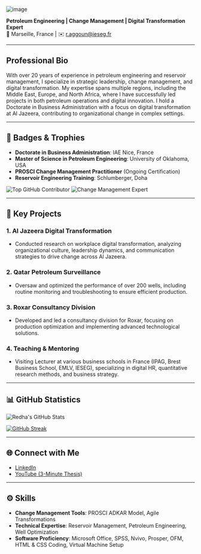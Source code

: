 ![image](https://github.com/user-attachments/assets/7c007204-33b0-4145-bd65-362e0e7f0b21)

**Petroleum Engineering | Change Management | Digital Transformation Expert**  
📍 Marseille, France | ✉️ [r.aggoun@ieseg.fr](mailto:r.aggoun@ieseg.fr)

---

## Professional Bio
With over 20 years of experience in petroleum engineering and reservoir management, I specialize in strategic leadership, change management, and digital transformation. My expertise spans multiple regions, including the Middle East, Europe, and North Africa, where I have successfully led projects in both petroleum operations and digital innovation. I hold a Doctorate in Business Administration with a focus on digital transformation at Al Jazeera, contributing to organizational change in complex settings.

---

## 🔖 Badges & Trophies
- **Doctorate in Business Administration**: IAE Nice, France
- **Master of Science in Petroleum Engineering**: University of Oklahoma, USA
- **PROSCI Change Management Practitioner** (Ongoing Certification)
- **Reservoir Engineering Training**: Schlumberger, Doha

![Top GitHub Contributor](https://img.shields.io/badge/Top%20Contributor-blue)
![Change Management Expert](https://img.shields.io/badge/Change%20Management-PROSCI-green)

---

## 📌 Key Projects

### 1. Al Jazeera Digital Transformation
- Conducted research on workplace digital transformation, analyzing organizational culture, leadership dynamics, and communication strategies to drive change across Al Jazeera.

### 2. Qatar Petroleum Surveillance
- Oversaw and optimized the performance of over 200 wells, including routine monitoring and troubleshooting to ensure efficient production.

### 3. Roxar Consultancy Division
- Developed and led a consultancy division for Roxar, focusing on production optimization and implementing advanced technological solutions.

### 4. Teaching & Mentoring
- Visiting Lecturer at various business schools in France (IPAG, Brest Business School, EMLV, IESEG), specializing in digital HR, quantitative research methods, and business strategy.

---

## 📊 GitHub Statistics
![Redha's GitHub Stats](https://github-readme-stats.vercel.app/api?username=redhaaggoun&show_icons=true&theme=radical)

[![GitHub Streak](https://github-readme-streak-stats.herokuapp.com/?user=redhaaggoun&theme=radical)](https://git.io/streak-stats)

---

## 🌐 Connect with Me
- [LinkedIn](https://www.linkedin.com/in/redha-chawki-aggoun-b6372a3/)
- [YouTube (3-Minute Thesis)](https://www.youtube.com/watch?v=y3gbgbneUiU&t=1s)

---

## ⚙️ Skills
- **Change Management Tools**: PROSCI ADKAR Model, Agile Transformations
- **Technical Expertise**: Reservoir Management, Petroleum Engineering, Well Optimization
- **Software Proficiency**: Microsoft Office, SPSS, Nvivo, Prosper, OFM, HTML & CSS Coding, Virtual Machine Setup
